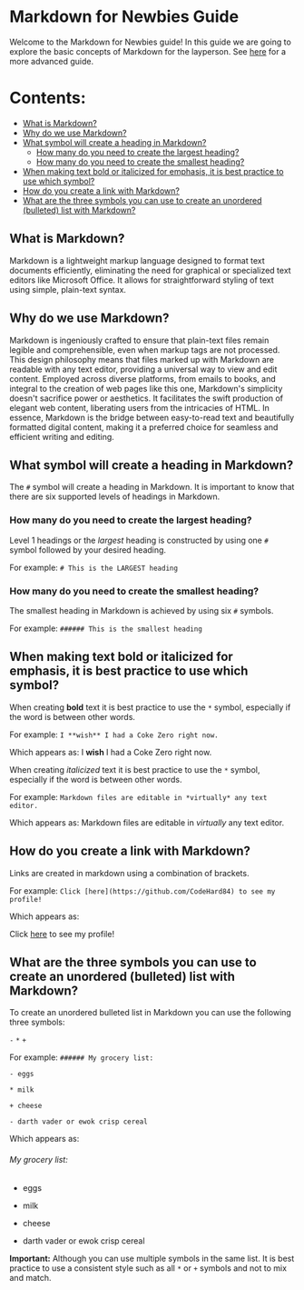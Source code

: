 # Markdown for Newbies Guide

Welcome to the Markdown for Newbies guide! In this guide we are going to explore the basic concepts of Markdown for the layperson. See [here](https://www.markdownguide.org/) for a more advanced guide.

# Contents:
- [What is Markdown?](#what-is-markdown)
- [Why do we use Markdown?](#why-do-we-use-markdown)
- [What symbol will create a heading in Markdown?](#what-symbol-will-create-a-heading-in-markdown)
  - [How many do you need to create the largest heading?](#how-many-do-you-need-to-create-the-largest-heading)
  - [How many do you need to create the smallest heading?](#how-many-do-you-need-to-create-the-smallest-heading)
- [When making text bold or italicized for emphasis, it is best practice to use which symbol?](#when-making-text-bold-or-italicized-for-emphasis-it-is-best-practice-to-use-which-symbol)
- [How do you create a link with Markdown?](#how-do-you-create-a-link-with-markdown)
- [What are the three symbols you can use to create an unordered (bulleted) list with Markdown?](#what-are-the-three-symbols-you-can-use-to-create-an-unordered-bulleted-list-with-markdown)

## What is Markdown?

Markdown is a lightweight markup language designed to format text documents efficiently, eliminating the need for graphical or specialized text editors like Microsoft Office. It allows for straightforward styling of text using simple, plain-text syntax.

## Why do we use Markdown?

Markdown is ingeniously crafted to ensure that plain-text files remain legible and comprehensible, even when markup tags are not processed. This design philosophy means that files marked up with Markdown are readable with any text editor, 
providing a universal way to view and edit content. Employed across diverse platforms, from emails to books, and integral to the creation of web pages like this one, Markdown's simplicity doesn't sacrifice power or aesthetics. It facilitates the swift 
production of elegant web content, liberating users from the intricacies of HTML. In essence, Markdown is the bridge between easy-to-read text and beautifully formatted digital content, making it a preferred choice for seamless and efficient writing and editing.

## What symbol will create a heading in Markdown?

The `#` symbol will create a heading in Markdown. It is important to know that there are six supported levels of headings in Markdown.

### How many do you need to create the largest heading?

Level 1 headings or the *largest* heading is constructed by using one `#` symbol followed by your desired heading.

For example:
`# This is the LARGEST heading`

### How many do you need to create the smallest heading?

The smallest heading in Markdown is achieved by using six `#` symbols.

For example:
`###### This is the smallest heading`

## When making text bold or italicized for emphasis, it is best practice to use which symbol?

When creating **bold** text it is best practice to use the `*` symbol, especially if the word is between other words.

For example:
`I **wish** I had a Coke Zero right now.` 

Which appears as: I **wish** I had a Coke Zero right now.

When creating *italicized* text it is best practice to use the `*` symbol, especially if the word is between other words.

For example:
`Markdown files are editable in *virtually* any text editor.` 

Which appears as: Markdown files are editable in *virtually* any text editor.

## How do you create a link with Markdown?

Links are created in markdown using a combination of brackets.

For example:
`Click [here](https://github.com/CodeHard84) to see my profile!`

Which appears as:

Click [here](https://github.com/CodeHard84) to see my profile!


## What are the three symbols you can use to create an unordered (bulleted) list with Markdown?

To create an unordered bulleted list in Markdown you can use the following three symbols:

`-` `*` `+`

For example:
`###### My grocery list:`

`- eggs`

`* milk`

`+ cheese`

`- darth vader or ewok crisp cereal`

Which appears as:

###### My grocery list:
- eggs
* milk
+ cheese
- darth vader or ewok crisp cereal

**Important:** Although you can use multiple symbols in the same list. It is best practice to use a consistent style such as all `*` or `+` symbols and not to mix and match.


